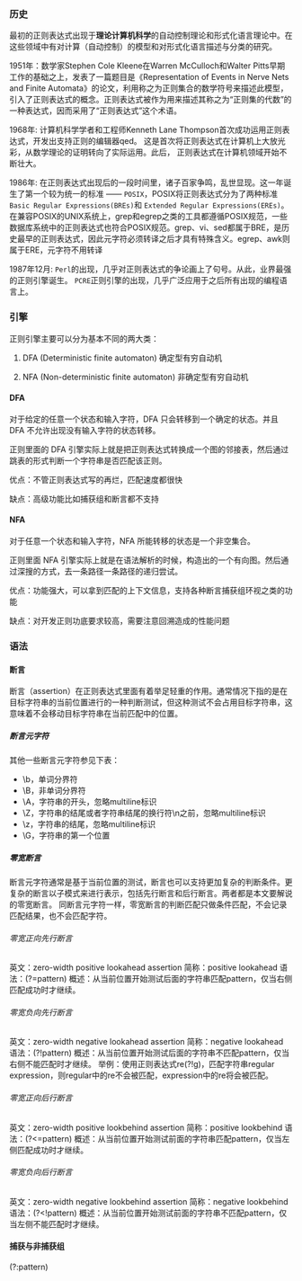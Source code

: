 ### 历史

最初的正则表达式出现于**理论计算机科学**的自动控制理论和形式化语言理论中。在这些领域中有对计算（自动控制）的模型和对形式化语言描述与分类的研究。



1951年：数学家Stephen Cole Kleene在Warren McCulloch和Walter Pitts早期工作的基础之上，发表了一篇题目是《Representation of Events in Nerve Nets and Finite Automata》的论文，利用称之为正则集合的数学符号来描述此模型，引入了正则表达式的概念。正则表达式被作为用来描述其称之为“正则集的代数”的一种表达式，因而采用了“正则表达式”这个术语。

1968年: 计算机科学学者和工程师Kenneth Lane Thompson首次成功运用正则表达式，开发出支持正则的编辑器qed。 这是首次将正则表达式在计算机上大放光彩，从数学理论的证明转向了实际运用。此后， 正则表达式在计算机领域开始不断壮大。

1986年: 在正则表达式出现后的一段时间里，诸子百家争鸣，乱世显现。这一年诞生了第一个较为统一的标准 —— `POSIX`，POSIX将正则表达式分为了两种标准`Basic Regular Expressions(BREs)`和 `Extended Regular Expressions(EREs)`。在兼容POSIX的UNIX系统上，grep和egrep之类的工具都遵循POSIX规范，一些数据库系统中的正则表达式也符合POSIX规范。grep、vi、sed都属于BRE，是历史最早的正则表达式，因此元字符必须转译之后才具有特殊含义。egrep、awk则属于ERE，元字符不用转译

1987年12月: `Perl`的出现，几乎对正则表达式的争论画上了句号。从此，业界最强的正则引擎诞生。 `PCRE`正则引擎的出现，几乎广泛应用于之后所有出现的编程语言上。



### 引擎

正则引擎主要可以分为基本不同的两大类：

1. DFA (Deterministic finite automaton) 确定型有穷自动机

2. NFA (Non-deterministic finite automaton) 非确定型有穷自动机

#### DFA

对于给定的任意一个状态和输入字符，DFA 只会转移到一个确定的状态。并且 DFA 不允许出现没有输入字符的状态转移。

正则里面的 DFA 引擎实际上就是把正则表达式转换成一个图的邻接表，然后通过跳表的形式判断一个字符串是否匹配该正则。

优点：不管正则表达式写的再烂，匹配速度都很快

缺点：高级功能比如捕获组和断言都不支持

#### NFA

对于任意一个状态和输入字符，NFA 所能转移的状态是一个非空集合。

正则里面 NFA 引擎实际上就是在语法解析的时候，构造出的一个有向图。然后通过深搜的方式，去一条路径一条路径的递归尝试。

优点：功能强大，可以拿到匹配的上下文信息，支持各种断言捕获组环视之类的功能

缺点：对开发正则功底要求较高，需要注意回溯造成的性能问题

### 语法

#### 断言

断言（assertion）在正则表达式里面有着举足轻重的作用。通常情况下指的是在目标字符串的当前位置进行的一种判断测试，但这种测试不会占用目标字符串，这意味着不会移动目标字符串在当前匹配中的位置。

##### 断言元字符

其他一些断言元字符参见下表：

- \b，单词分界符
- \B，非单词分界符
- \A，字符串的开头，忽略multiline标识
- \Z，字符串的结尾或者字符串结尾的换行符\n之前，忽略multiline标识
- \z，字符串的结尾，忽略multiline标识
- \G，字符串的第一个位置

##### 零宽断言

断言元字符通常是基于当前位置的测试，断言也可以支持更加复杂的判断条件。更复杂的断言以子模式来进行表示，包括先行断言和后行断言。两者都是本文要解说的零宽断言。
同断言元字符一样，零宽断言的判断匹配只做条件匹配，不会记录匹配结果，也不会匹配字符。

###### 零宽正向先行断言

英文：zero-width positive lookahead assertion
简称：positive lookahead
语法：(?=pattern)
概述：从当前位置开始测试后面的字符串匹配pattern，仅当右侧匹配成功时才继续。

###### 零宽负向先行断言

英文：zero-width negative lookahead assertion
简称：negative lookahead
语法：(?!pattern)
概述：从当前位置开始测试后面的字符串不匹配pattern，仅当右侧不能匹配时才继续。
举例：使用正则表达式re(?!g)，匹配字符串regular expression，则regular中的re不会被匹配，expression中的re将会被匹配。

###### 零宽正向后行断言

英文：zero-width positive lookbehind assertion
简称：positive lookbehind
语法：(?<=pattern)
概述：从当前位置开始测试前面的字符串匹配pattern，仅当左侧匹配成功时才继续。

###### 零宽负向后行断言

英文：zero-width negative lookbehind assertion
简称：negative lookbehind
语法：(?<!pattern)
概述：从当前位置开始测试前面的字符串不匹配pattern，仅当左侧不能匹配时才继续。

#### 捕获与非捕获组

(?:pattern)
